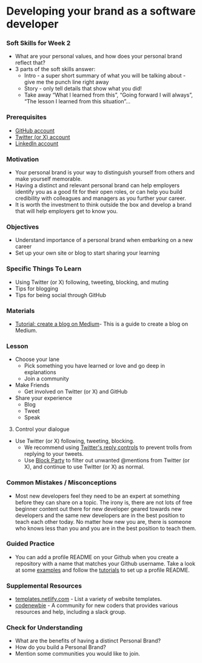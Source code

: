 # Developing your brand as a software developer

### Soft Skills for Week 2

- What are your personal values, and how does your personal brand reflect that?
- 3 parts of the soft skills answer:
  - Intro - a super short summary of what you will be talking about - give me the punch line right away
  - Story - only tell details that show what you did!
  - Take away “What I learned from this”, “Going forward I will always”, “The lesson I learned from this situation”...

### Prerequisites

- [GitHub account](https://github.com/)
- [Twitter (or X) account](https://twitter.com)
- [LinkedIn account](https://linkedin.com)

### Motivation

- Your personal brand is your way to distinguish yourself from others and make yourself memorable.
- Having a distinct and relevant personal brand can help employers identify you as a good fit for their open roles, or can help you build credibility with colleagues and managers as you further your career.
- It is worth the investment to think outside the box and develop a brand that will help employers get to know you.

### Objectives

- Understand importance of a personal brand when embarking on a new career
- Set up your own site or blog to start sharing your learning

### Specific Things To Learn

- Using Twitter (or X) following, tweeting, blocking, and muting
- Tips for blogging
- Tips for being social through GitHub

### Materials

- [Tutorial: create a blog on Medium](https://blog.markgrowth.com/how-to-start-a-beautiful-personal-blog-using-medium-ca6d89b7e46)- This is a guide to create a blog on Medium.

### Lesson

- Choose your lane
  - Pick something you have learned or love and go deep in explanations
  - Join a community
- Make Friends
  - Get involved on Twitter (or X) and GitHub
- Share your experience
  - Blog
  - Tweet
  - Speak

3. Control your dialogue

- Use Twitter (or X) following, tweeting, blocking.
  - We recommend using [Twitter's reply controls](https://www.socialmediatoday.com/news/twitter-rolls-out-tweet-reply-controls-to-all-users/583327/) to prevent trolls from replying to your tweets.
  - Use [Block Party](https://www.blockpartyapp.com/) to filter out unwanted @mentions from Twitter (or X), and continue to use Twitter (or X) as normal.

### Common Mistakes / Misconceptions

- Most new developers feel they need to be an expert at something before they can share on a topic. The irony is, there are not lots of free beginner content out there for new developer geared towards new developers and the same new developers are in the best position to teach each other today. No matter how new you are, there is someone who knows less than you and you are in the best position to teach them.

### Guided Practice

- You can add a profile README on your Github when you create a repository with a name that matches your Github username. Take a look at some [examples](https://github.com/abhisheknaiidu/awesome-github-profile-readme) and follow the [tutorials](https://github.com/abhisheknaiidu/awesome-github-profile-readme#tutorials) to set up a profile README.

### Supplemental Resources

- [templates.netlify.com](http://templates.netlify.com/) - List a variety of website templates.
- [codenewbie](https://www.codenewbie.org/) - A community for new coders that provides various resources and help, including a slack group.

### Check for Understanding

- What are the benefits of having a distinct Personal Brand?
- How do you build a Personal Brand?
- Mention some communities you would like to join.
